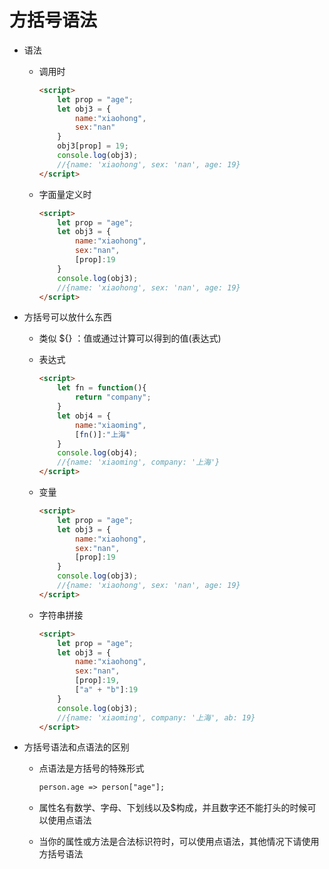 # 方括号语法

* 语法

  * 调用时

    ```html
    <script>
        let prop = "age";
        let obj3 = {
            name:"xiaohong",
            sex:"nan"
        }
        obj3[prop] = 19;
        console.log(obj3);
        //{name: 'xiaohong', sex: 'nan', age: 19}
    </script>
    ```

  * 字面量定义时

    ```html
    <script>
        let prop = "age";
        let obj3 = {
            name:"xiaohong",
            sex:"nan",
            [prop]:19
        }
        console.log(obj3);
        //{name: 'xiaohong', sex: 'nan', age: 19}
    </script>
    ```

* 方括号可以放什么东西

  * 类似 ${} ：值或通过计算可以得到的值(表达式)

  * 表达式

    ```html
    <script>
    	let fn = function(){
            return "company";
        }
        let obj4 = {
            name:"xiaoming",
            [fn()]:"上海"
        }
        console.log(obj4);
        //{name: 'xiaoming', company: '上海'}
    </script>
    ```

  * 变量

    ```html
    <script>
        let prop = "age";
        let obj3 = {
            name:"xiaohong",
            sex:"nan",
            [prop]:19
        }
        console.log(obj3);
        //{name: 'xiaohong', sex: 'nan', age: 19}
    </script>
    ```

  * 字符串拼接

    ```html
    <script>
        let prop = "age";
        let obj3 = {
            name:"xiaohong",
            sex:"nan",
            [prop]:19,
            ["a" + "b"]:19
        }
        console.log(obj3);
        //{name: 'xiaoming', company: '上海', ab: 19}
    </script>
    ```

* 方括号语法和点语法的区别

  * 点语法是方括号的特殊形式

    ```html
    person.age => person["age"];
    ```

  * 属性名有数学、字母、下划线以及$构成，并且数字还不能打头的时候可以使用点语法

  * 当你的属性或方法是合法标识符时，可以使用点语法，其他情况下请使用方括号语法

